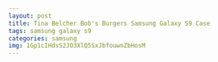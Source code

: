 ```yaml
---
layout: post
title: Tina Belcher Bob's Burgers Samsung Galaxy S9 Case
tags: samsung galaxy s9
categories: samsung
img: 1Gp1cIHdsS2JO3XlQ5SxJbfouwnZbHosM
---
```

